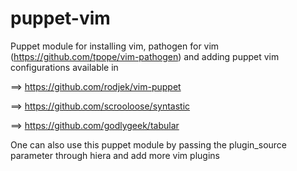 puppet-vim
==========

Puppet module for installing vim, pathogen for vim (https://github.com/tpope/vim-pathogen) and adding puppet vim configurations available in

==> https://github.com/rodjek/vim-puppet

==> https://github.com/scrooloose/syntastic

==> https://github.com/godlygeek/tabular

One can also use this puppet module by passing the plugin_source parameter through hiera and add more vim plugins
